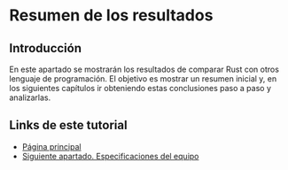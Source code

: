 # Resumen de los resultados

## Introducción

En este apartado se mostrarán los resultados de comparar Rust con otros lenguaje de programación. El objetivo es mostrar un resumen inicial y, en los siguientes capítulos ir obteniendo estas conclusiones paso a paso y analizarlas.

## Links de este tutorial

- [Página principal](introduction.html)
- [Siguiente apartado. Especificaciones del equipo](03-host-specifications.html)

